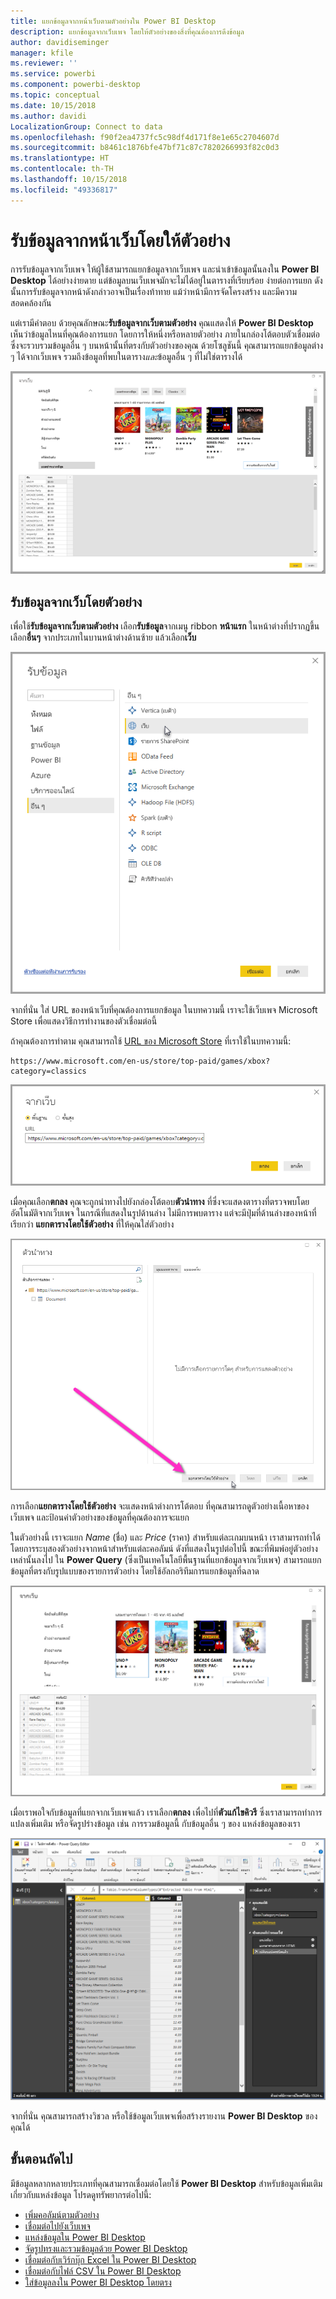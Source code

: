 ```yaml
---
title: แยกข้อมูลจากหน้าเว็บตามตัวอย่างใน Power BI Desktop
description: แยกข้อมูลจากเว็บเพจ โดยให้ตัวอย่างของสิ่งที่คุณต้องการดึงข้อมูล
author: davidiseminger
manager: kfile
ms.reviewer: ''
ms.service: powerbi
ms.component: powerbi-desktop
ms.topic: conceptual
ms.date: 10/15/2018
ms.author: davidi
LocalizationGroup: Connect to data
ms.openlocfilehash: f90f2ea4737fc5c98df4d171f8e1e65c2704607d
ms.sourcegitcommit: b8461c1876bfe47bf71c87c7820266993f82c0d3
ms.translationtype: HT
ms.contentlocale: th-TH
ms.lasthandoff: 10/15/2018
ms.locfileid: "49336817"
---
```

# <a name="get-data-from-a-web-page-by-providing-an-example"></a>รับข้อมูลจากหน้าเว็บโดยให้ตัวอย่าง

การรับข้อมูลจากเว็บเพจ ให้ผู้ใช้สามารถแยกข้อมูลจากเว็บเพจ และนำเข้าข้อมูลนั้นลงใน **Power BI Desktop** ได้อย่างง่ายดาย แต่ข้อมูลบนเว็บเพจมักจะไม่ได้อยู่ในตารางที่เรียบร้อย ง่ายต่อการแยก ดังนั้นการรับข้อมูลจากหน้าดังกล่าวอาจเป็นเรื่องท้าทาย แม้ว่าหน้ามีการจัดโครงสร้าง และมีความสอดคล้องกัน 

แต่เรามีคำตอบ ด้วยคุณลักษณะ**รับข้อมูลจากเว็บตามตัวอย่าง** คุณแสดงให้ **Power BI Desktop** เห็นว่าข้อมูลไหนที่คุณต้องการแยก โดยการให้หนึ่งหรือหลายตัวอย่าง ภายในกล่องโต้ตอบตัวเชื่อมต่อ ซึ่งจะรวบรวมข้อมูลอื่น ๆ บนหน้านั้นที่ตรงกับตัวอย่างของคุณ ด้วยโซลูชันนี้ คุณสามารถแยกข้อมูลต่าง ๆ ได้จากเว็บเพจ รวมถึงข้อมูลที่พบในตาราง*และ*ข้อมูลอื่น ๆ ที่ไม่ใช่ตารางได้ 

![รับข้อมูลจากเว็บตามตัวอย่าง](media/desktop-connect-to-web-by-example/web-by-example_01.png)



## <a name="using-get-data-from-web-by-example"></a>รับข้อมูลจากเว็บโดยตัวอย่าง

เพื่อใช้**รับข้อมูลจากเว็บตามตัวอย่าง** เลือก**รับข้อมูล**จากเมนู ribbon **หน้าแรก** ในหน้าต่างที่ปรากฏขึ้น เลือก**อื่นๆ** จากประเภทในบานหน้าต่างด้านซ้าย แล้วเลือก**เว็บ**

![เลือกเว็บจากรับข้อมูล](media/desktop-connect-to-web-by-example/web-by-example_03.png)

จากที่นั่น ใส่ URL ของหน้าเว็บที่คุณต้องการแยกข้อมูล ในบทความนี้ เราจะใช้เว็บเพจ Microsoft Store เพื่อแสดงวิธีการทำงานของตัวเชื่อมต่อนี้ 

ถ้าคุณต้องการทำตาม คุณสามารถใช้ [URL ของ Microsoft Store](https://www.microsoft.com/en-us/store/top-paid/games/xbox?category=classics) ที่เราใช้ในบทความนี้:

    https://www.microsoft.com/en-us/store/top-paid/games/xbox?category=classics

![กล่องโต้ตอบเว็บ](media/desktop-connect-to-web-by-example/web-by-example_04.png)

เมื่อคุณเลือก**ตกลง** คุณจะถูกนำทางไปยังกล่องโต้ตอบ**ตัวนำทาง** ที่ซึ่งจะแสดงตารางที่ตรวจพบโดยอัตโนมัติจากเว็บเพจ ในกรณีที่แสดงในรูปด้านล่าง ไม่มีการพบตาราง แต่จะมีปุ่มที่ด้านล่างของหน้าที่เรียกว่า **แยกตารางโดยใช้ตัวอย่าง** ที่ให้คุณใส่ตัวอย่าง


![หน้าต่างตัวนำทาง](media/desktop-connect-to-web-by-example/web-by-example_05.png)

การเลือก**แยกตารางโดยใช้ตัวอย่าง** จะแสดงหน้าต่างการโต้ตอบ ที่คุณสามารถดูตัวอย่างเนื้อหาของเว็บเพจ และป้อนค่าตัวอย่างของข้อมูลที่คุณต้องการจะแยก 

ในตัวอย่างนี้ เราจะแยก *Name* (ชื่อ) และ *Price* (ราคา) สำหรับแต่ละเกมบนหน้า เราสามารถทำได้ โดยการระบุสองตัวอย่างจากหน้าสำหรับแต่ละคอลัมน์ ดังที่แสดงในรูปต่อไปนี้ ขณะที่พิมพ์อยู่ตัวอย่างเหล่านั้นลงไป ใน **Power Query** (ซึ่งเป็นเทคโนโลยีพื้นฐานที่แยกข้อมูลจากเว็บเพจ) สามารถแยกข้อมูลที่ตรงกับรูปแบบของรายการตัวอย่าง โดยใช้อัลกอริทึมการแยกข้อมูลที่ฉลาด

![ข้อมูลตามตัวอย่าง](media/desktop-connect-to-web-by-example/web-by-example_06.png)

เมื่อเราพอใจกับข้อมูลที่แยกจากเว็บเพจแล้ว เราเลือก**ตกลง** เพื่อไปที่**ตัวแก้ไขคิวรี** ซึ่งเราสามารถทำการแปลงเพิ่มเติม หรือจัดรูปร่างข้อมูล เช่น การรวมข้อมูลนี้ กับข้อมูลอื่น ๆ ของ แหล่งข้อมูลของเรา

![ข้อมูลตามตัวอย่าง](media/desktop-connect-to-web-by-example/web-by-example_07.png)

จากที่นั่น คุณสามารถสร้างวิชวล หรือใช้ข้อมูลเว็บเพจเพื่อสร้างรายงาน **Power BI Desktop** ของคุณได้


## <a name="next-steps"></a>ขั้นตอนถัดไป
มีข้อมูลหลากหลายประเภทที่คุณสามารถเชื่อมต่อโดยใช้ **Power BI Desktop** สำหรับข้อมูลเพิ่มเติมเกี่ยวกับแหล่งข้อมูล โปรดดูทรัพยากรต่อไปนี้:

* [เพิ่มคอลัมน์ตามตัวอย่าง](desktop-add-column-from-example.md)
* [เชื่อมต่อไปยังเว็บเพจ](desktop-connect-to-web.md)
* [แหล่งข้อมูลใน Power BI Desktop](desktop-data-sources.md)
* [จัดรูปทรงและรวมข้อมูลด้วย Power BI Desktop](desktop-shape-and-combine-data.md)
* [เชื่อมต่อกับเวิร์กบุ๊ก Excel ใน Power BI Desktop](desktop-connect-excel.md)   
* [เชื่อมต่อกับไฟล์ CSV ใน Power BI Desktop](desktop-connect-csv.md)   
* [ใส่ข้อมูลลงใน Power BI Desktop โดยตรง](desktop-enter-data-directly-into-desktop.md)   

